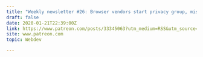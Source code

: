 ```yaml
---
title: "Weekly newsletter #26: Browser vendors start privacy group, missing web platform features, avoid nesting interactive content, and more"
draft: false
date: 2020-01-21T22:39:00Z
link: https://www.patreon.com/posts/33345063?utm_medium=RSS&utm_source=hune
site: www.patreon.com
topic: Webdev  

---
```

